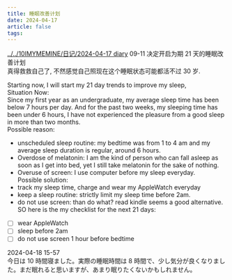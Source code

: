 ```yaml
---
title: 睡眠改善计划
date: 2024-04-17
article: false
tags: 
---
```


[../../10IMYMEMINE/日记/2024-04-17 diary](../../10IMYMEMINE/日记/2024-04-17%20diary) 09-11 决定开启为期 21 天的睡眠改善计划  
真得救救自己了, 不然感觉自己照现在这个睡眠状态可能都活不过 30 岁.

Starting now, I will start my 21 day trends to improve my sleep,  
Situation Now:  
Since my first year as an undergraduate, my average sleep time has been below 7 hours per day. And for the past two weeks, my sleeping time has been under 6 hours, I have not experienced the pleasure from a good sleep in more than two months.  
Possible reason:
- unscheduled sleep routine: my bedtime was from 1 to 4 am and my average sleep duration is regular, around 6 hours.
- Overdose of melatonin: I am the kind of person who can fall asleep as soon as I get into bed, yet I still take melatonin for the sake of nothing.
- Overuse of screen: I use computer before my sleep everyday.  
Possible solution:
- track my sleep time, charge and wear my AppleWatch everyday
- keep a sleep routine: strictly limit my sleep time before 2am.
- do not use screen: than do what? read kindle seems a good alternative.  
SO here is the my checklist for the next 21 days:
- [ ] wear AppleWatch
- [ ] sleep before 2am
- [ ] do not use screen 1 hour before bedtime

2024-04-18 15-57  
今日は 10 時間寝ました。実際の睡眠時間は 8 時間で、少し気分が良くなりました。まだ眠れると思いますが、あまり眠りたくないかもしれません。